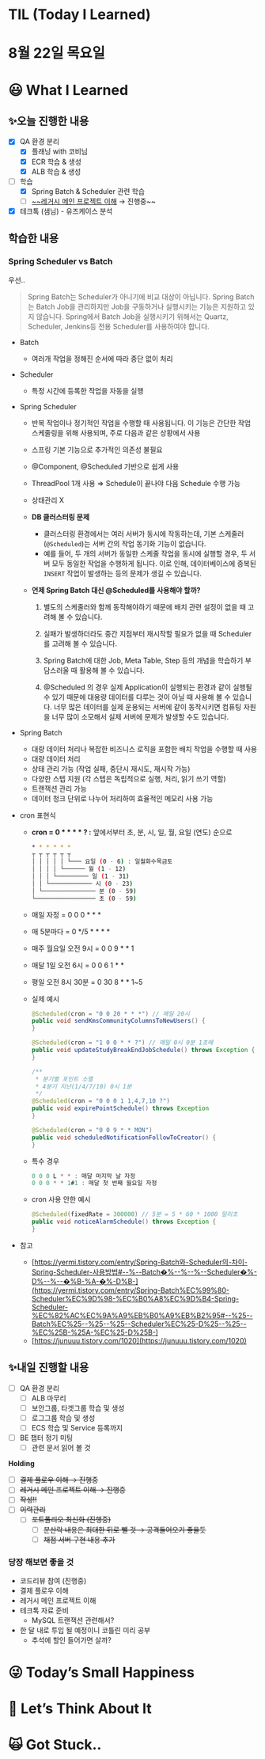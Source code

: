 # TIL (Today I Learned)

# 8월 22일 목요일

# 😃 What I Learned

## ✨오늘 진행한 내용

- [x]  QA 환경 분리
    - [x]  플래닝 with 코비님
    - [x]  ECR 학습 & 생성
    - [x]  ALB 학습 & 생성
- [ ]  학습
    - [x]  Spring Batch & Scheduler 관련 학습
    - [ ]  [~~레거시 메인 프로젝트 이해](https://www.notion.so/5e786702b1ee4b5a8a04d2defd6b064a?pvs=21) → 진행중~~
- [x]  테크톡 (샘님) - 유즈케이스 분석

## 학습한 내용

### Spring Scheduler vs Batch

우선.. 

> Spring Batch는 Scheduler가 아니기에 비교 대상이 아닙니다. Spring Batch는 Batch Job을 관리하지만 Job을 구동하거나 실행시키는 기능은 지원하고 있지 않습니다. Spring에서 Batch Job을 실행시키기 위해서는 Quartz, Scheduler, Jenkins등 전용 Scheduler를 사용하여야 합니다.
> 

- Batch
    - 여러개 작업을 정해진 순서에 따라 중단 없이 처리
- Scheduler
    - 특정 시간에 등록한 작업을 자동을 실행

- Spring Scheduler
    - 반복 작업이나 정기적인 작업을 수행할 때 사용됩니다. 이 기능은 간단한 작업 스케줄링을 위해 사용되며, 주로 다음과 같은 상황에서 사용
    - 스프링 기본 기능으로 추가적인 의존성 불필요
    - @Component, @Scheduled 기반으로 쉽게 사용
    - ThreadPool 1개 사용 ⇒ Schedule이 끝나야 다음 Schedule 수행 가능
    - 상태관리 X
    - **DB 클러스터링 문제**
        - 클러스터링 환경에서는 여러 서버가 동시에 작동하는데, 기본 스케줄러(`@Scheduled`)는 서버 간의 작업 동기화 기능이 없습니다.
        - 예를 들어, 두 개의 서버가 동일한 스케줄 작업을 동시에 실행할 경우, 두 서버 모두 동일한 작업을 수행하게 됩니다. 이로 인해, 데이터베이스에 중복된 `INSERT` 작업이 발생하는 등의 문제가 생길 수 있습니다.
    - **언제 Spring Batch 대신 @Scheduled를 사용해야 할까?**
        
        1. 별도의 스케줄러와 함께 동작해야하기 때문에 배치 관련 설정이 없을 때 고려해 볼 수 있습니다.
        
        2. 실패가 발생하더라도 중간 지점부터 재시작할 필요가 없을 때 Scheduler를 고려해 볼 수 있습니다.
        
        3. Spring Batch에 대한 Job, Meta Table, Step 등의 개념을 학습하기 부담스러울 때 활용해 볼 수 있습니다.
        
        4. @Scheduled 의 경우 실제 Application이 실행되는 환경과 같이 실행될 수 있기 때문에 대용량 데이터를 다루는 것이 아닐 때 사용해 볼 수 있습니다. 너무 많은 데이터를 실제 운용되는 서버에 같이 동작시키면 컴퓨팅 자원을 너무 많이 소모해서 실제 서버에 문제가 발생할 수도 있습니다.
        

- Spring Batch
    - 대량 데이터 처리나 복잡한 비즈니스 로직을 포함한 배치 작업을 수행할 때 사용
    - 대량 데이터 처리
    - 상태 관리 가능 (작업 실패, 중단시 재시도, 재시작 가능)
    - 다양한 스텝 지원 (각 스텝은 독립적으로 실행, 처리, 읽기 쓰기 역할)
    - 트랜잭션 관리 가능
    - 데이터 청크 단위로 나누어 처리하여 효율적인 메모리 사용 가능

- cron 표현식
    - **cron = 0 * * * * ? :** 앞에서부터 초, 분, 시, 일, 월, 요일 (연도) 순으로
        
        ```bash
        * * * * * *
        ┬ ┬ ┬ ┬ ┬ ┬
        │ │ │ │ │ └─── 요일 (0 - 6) : 일월화수목금토
        │ │ │ │ └────── 월 (1 - 12)
        │ │ │ └───────── 일 (1 - 31)
        │ │ └──────────── 시 (0 - 23)
        │ └─────────────── 분 (0 - 59)
        └───────────────── 초 (0 - 59)
        ```
        
    - 매일 자정 = 0 0 0  * * *
    - 매 5분마다 = 0 */5 * * * *
    - 매주 월요일 오전 9시 = 0 0 9 * * 1
    - 매달 1일 오전 6시 = 0 0 6 1 * *
    - 평일 오전 8시 30분 = 0 30 8 * * 1~5
    - 실제 예시
        
        ```java
        @Scheduled(cron = "0 0 20 * * *") // 매일 20시
        public void sendKmsCommunityColumnsToNewUsers() {
        }
        
        @Scheduled(cron = "1 0 0 * * ?") // 매일 0시 0분 1초에
        public void updateStudyBreakEndJobSchedule() throws Exception {
        }
        
        /**
         * 분기별 포인트 소멸
         * 4분기 지난(1/4/7/10) 0시 1분
         */
        @Scheduled(cron = "0 0 0 1 1,4,7,10 ?")
        public void expirePointSchedule() throws Exception
        }
        
        @Scheduled(cron = "0 0 9 * * MON")
        public void scheduledNotificationFollowToCreator() {
        }
        ```
        
    - 특수 경우
        
        ```java
        0 0 0 L * * : 매달 마지막 날 자정
        0 0 0 * * 1#1 : 매달 첫 번째 월요일 자정
        ```
        
    - cron 사용 안한 예시
        
        ```java
        @Scheduled(fixedRate = 300000) // 5분 = 5 * 60 * 1000 밀리초
        public void noticeAlarmSchedule() throws Exception {
        }
        ```
        

- 참고
    - [https://yermi.tistory.com/entry/Spring-Batch와-Scheduler의-차이-Spring-Scheduler-사용방법#--%--Batch�%--%--%--Scheduler�%-D%--%--�%B-%A-�%-D%B-](https://yermi.tistory.com/entry/Spring-Batch%EC%99%80-Scheduler%EC%9D%98-%EC%B0%A8%EC%9D%B4-Spring-Scheduler-%EC%82%AC%EC%9A%A9%EB%B0%A9%EB%B2%95#--%25--Batch%EC%25--%25--%25--Scheduler%EC%25-D%25--%25--%EC%25B-%25A-%EC%25-D%25B-)
    - [https://junuuu.tistory.com/1020](https://junuuu.tistory.com/1020)

## ✨내일 진행할 내용

- [ ]  QA 환경 분리
    - [ ]  ALB 마무리
    - [ ]  보안그룹, 타겟그룹 학습 및 생성
    - [ ]  로그그룹 학습 및 생성
    - [ ]  ECS 학습 및 Service 등록까지
- [ ]  BE 챕터 정기 미팅
    - [ ]  관련 문서 읽어 볼 것

**Holding**

- [ ]  ~~결제 플로우 이해 → 진행중~~
- [ ]  ~~레거시 메인 프로젝트 이해 → 진행중~~
- [ ]  ~~작성!!~~
- [ ]  ~~이력관리~~
    - [ ]  ~~포트폴리오 최신화 (진행중)~~
        - [ ]  ~~분산락 내용은 최대한 뒤로 뺄 것 → 공격들어오기 좋을듯~~
        - [ ]  ~~채점 서버 구현 내용 추가~~

### 당장 해보면 좋을 것

- 코드리뷰 참여 (진행중)
- 결제 플로우 이해
- 레거시 메인 프로젝트 이해
- 테크톡 자료 준비
    - MySQL 트랜잭션 관련해서?
- 한 달 내로 투입 될 예정이니 코틀린 미리 공부
    - 추석에 할인 들어가면 살까?

# 😜 Today’s Small Happiness

# 🧐 Let’s Think About It

# 🙀 Got Stuck..